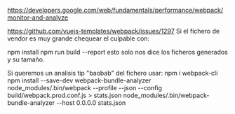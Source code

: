 https://developers.google.com/web/fundamentals/performance/webpack/monitor-and-analyze


https://github.com/vuejs-templates/webpack/issues/1297
Si el fichero de vendor es muy grande chequear el culpable con:

npm install
npm run build --report
  esto solo nos dice los ficheros generados y su tamaño.

Si queremos un analisis tip "baobab" del fichero usar:
npm i webpack-cli
npm install --save-dev webpack-bundle-analyzer
node_modules/.bin/webpack --profile --json --config build/webpack.prod.conf.js > stats.json
node_modules/.bin/webpack-bundle-analyzer --host 0.0.0.0 stats.json
